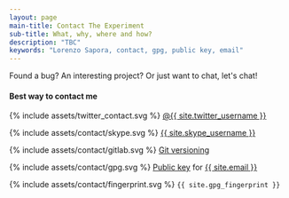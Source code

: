 ```yaml
---
layout: page
main-title: Contact The Experiment
sub-title: What, why, where and how?
description: "TBC"
keywords: "Lorenzo Sapora, contact, gpg, public key, email"
---
```


Found a bug? An interesting project? Or just want to chat, let's chat!

#### Best way to contact me

<p>{% include assets/twitter_contact.svg %} <a href="https://twitter.com/{{ site.twitter_username }}" title="Twitter">@{{ site.twitter_username }}</a></p>

<p>{% include assets/contact/skype.svg %} <a href="skype:{{ site.skype_username }}?chat" title="Skype">{{ site.skype_username }}</a></p>

<p>{% include assets/contact/gitlab.svg %} <a href="{{ site.url }}/git/" title="Gitlab">Git versioning</a></p>

<p>{% include assets/contact/gpg.svg %} <a href="{{ site.url }}{{ site.gpg_publickey }}" title="GPG Public key">Public key</a> for <a href="mailto:{{ site.email }}">{{ site.email }}</a></p>

<p>{% include assets/contact/fingerprint.svg %} <code>{{ site.gpg_fingerprint }}</code></p>

